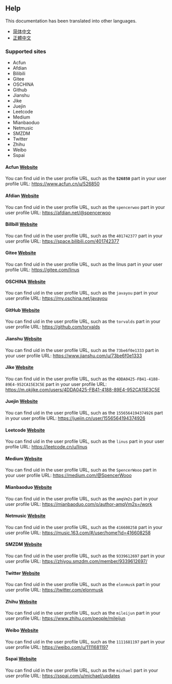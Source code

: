 ## Help

This documentation has been translated into other languages.
- [简体中文](/docs/help_zh-Hans.html)
- [正體中文](/docs/help_zh-Hant.html)

### Supported sites
- Acfun
- Afdian
- Bilibili
- Gitee
- OSCHINA
- Github
- Jianshu
- Jike
- Juejin
- Leetcode
- Medium
- Mianbaoduo
- Netmusic
- SMZDM
- Twitter
- Zhihu
- Weibo
- Sspai

#### Acfun [Website](https://www.acfun.cn)
You can find uid in the user profile URL, such as the **`526850`** part in your user profile URL: https://www.acfun.cn/u/526850

#### Afdian [Website](https://afdian.net)
You can find uid in the user profile URL, such as the `spencerwoo` part in your user profile URL: https://afdian.net/@spencerwoo

#### Billbill [Website](https://www.bilibili.com)
You can find uid in the user profile URL, such as the `401742377` part in your user profile URL: https://space.bilibili.com/401742377

#### Gitee [Website](https://gitee.com/)
You can find uid in the user profile URL, such as the linus part in your user profile URL: https://gitee.com/linus

#### OSCHINA [Website](https://oschina.net)
You can find uid in the user profile URL, such as the `javayou` part in your user profile URL: https://my.oschina.net/javayou

#### GitHub [Website](https://github.com/)
You can find uid in the user profile URL, such as the `torvalds` part in your user profile URL: https://github.com/torvalds

#### Jianshu [Website](https://www.jianshu.com/)
You can find uid in the user profile URL, such as the `73be6f0e1333` part in your user profile URL: https://www.jianshu.com/u/73be6f0e1333

#### Jike [Website](https://m.okjike.com/)
You can find uid in the user profile URL, such as the `4DDA0425-FB41-4188-89E4-952CA15E3C5E` part in your user profile URL: https://m.okjike.com/users/4DDA0425-FB41-4188-89E4-952CA15E3C5E

#### Juejin [Website](https://juejin.cn/)
You can find uid in the user profile URL, such as the `1556564194374926` part in your user profile URL: https://juejin.cn/user/1556564194374926

#### Leetcode [Website](https://leetcode.cn/)
You can find uid in the user profile URL, such as the `linus` part in your user profile URL: https://leetcode.cn/u/linus

#### Medium [Website](https://medium.com/)
You can find uid in the user profile URL, such as the `SpencerWooo` part in your user profile URL: https://medium.com/@SpencerWooo

#### Mianbaoduo [Website](https://mianbaoduo.com/)
You can find uid in the user profile URL, such as the `amqVm2s` part in your user profile URL: https://mianbaoduo.com/o/author-amqVm2s=/work

#### Netmusic [Website](https://music.163.com/)
You can find uid in the user profile URL, such as the `416608258` part in your user profile URL: https://music.163.com/#/user/home?id=416608258

#### SMZDM [Website](https://www.smzdm.com/)
You can find uid in the user profile URL, such as the `9339612697` part in your user profile URL: https://zhiyou.smzdm.com/member/9339612697/

#### Twitter [Website](https://twitter.com/)
You can find uid in the user profile URL, such as the `elonmusk` part in your user profile URL: https://twitter.com/elonmusk

#### Zhihu [Website](https://www.zhihu.com/)
You can find uid in the user profile URL, such as the `mileijun` part in your user profile URL: https://www.zhihu.com/people/mileijun

#### Weibo [Website](https://weibo.com/)
You can find uid in the user profile URL, such as the `1111681197` part in your user profile URL: https://weibo.com/u/1111681197

#### Sspai [Website](https://sspai.com/)
You can find uid in the user profile URL, such as the `michael` part in your user profile URL: https://sspai.com/u/michael/updates
